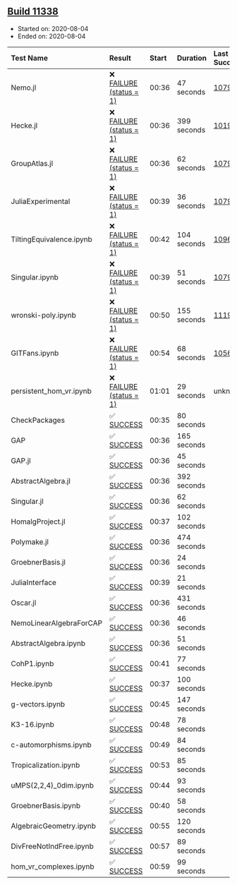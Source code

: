 ## [Build 11338](https://oscarci.mathematik.uni-kl.de/job/oscar/11338/)

* Started on: 2020-08-04
* Ended on: 2020-08-04

| Test Name    | Result | Start | Duration | Last Success | First Failure |
|:-------------|:-------|:------|:---------|:-------------|:--------------|
| Nemo.jl | ❌ [FAILURE (status = 1)](https://oscarci.mathematik.uni-kl.de/job/oscar/11338/artifact/logs/build-11338/Nemo.jl.log) | 00:36 | 47 seconds | [10790](https://oscarci.mathematik.uni-kl.de/job/oscar/10790/) | [10791](https://oscarci.mathematik.uni-kl.de/job/oscar/10791/) |
| Hecke.jl | ❌ [FAILURE (status = 1)](https://oscarci.mathematik.uni-kl.de/job/oscar/11338/artifact/logs/build-11338/Hecke.jl.log) | 00:36 | 399 seconds | [10197](https://oscarci.mathematik.uni-kl.de/job/oscar/10197/) | [10198](https://oscarci.mathematik.uni-kl.de/job/oscar/10198/) |
| GroupAtlas.jl | ❌ [FAILURE (status = 1)](https://oscarci.mathematik.uni-kl.de/job/oscar/11338/artifact/logs/build-11338/GroupAtlas.jl.log) | 00:36 | 62 seconds | [10790](https://oscarci.mathematik.uni-kl.de/job/oscar/10790/) | [10791](https://oscarci.mathematik.uni-kl.de/job/oscar/10791/) |
| JuliaExperimental | ❌ [FAILURE (status = 1)](https://oscarci.mathematik.uni-kl.de/job/oscar/11338/artifact/logs/build-11338/JuliaExperimental.log) | 00:39 | 36 seconds | [10790](https://oscarci.mathematik.uni-kl.de/job/oscar/10790/) | [10791](https://oscarci.mathematik.uni-kl.de/job/oscar/10791/) |
| TiltingEquivalence.ipynb | ❌ [FAILURE (status = 1)](https://oscarci.mathematik.uni-kl.de/job/oscar/11338/artifact/logs/build-11338/TiltingEquivalence.ipynb.log) | 00:42 | 104 seconds | [10962](https://oscarci.mathematik.uni-kl.de/job/oscar/10962/) | [10963](https://oscarci.mathematik.uni-kl.de/job/oscar/10963/) |
| Singular.ipynb | ❌ [FAILURE (status = 1)](https://oscarci.mathematik.uni-kl.de/job/oscar/11338/artifact/logs/build-11338/Singular.ipynb.log) | 00:39 | 51 seconds | [10790](https://oscarci.mathematik.uni-kl.de/job/oscar/10790/) | [10791](https://oscarci.mathematik.uni-kl.de/job/oscar/10791/) |
| wronski-poly.ipynb | ❌ [FAILURE (status = 1)](https://oscarci.mathematik.uni-kl.de/job/oscar/11338/artifact/logs/build-11338/wronski-poly.ipynb.log) | 00:50 | 155 seconds | [11192](https://oscarci.mathematik.uni-kl.de/job/oscar/11192/) | [11193](https://oscarci.mathematik.uni-kl.de/job/oscar/11193/) |
| GITFans.ipynb | ❌ [FAILURE (status = 1)](https://oscarci.mathematik.uni-kl.de/job/oscar/11338/artifact/logs/build-11338/GITFans.ipynb.log) | 00:54 | 68 seconds | [10566](https://oscarci.mathematik.uni-kl.de/job/oscar/10566/) | [10567](https://oscarci.mathematik.uni-kl.de/job/oscar/10567/) |
| persistent_hom_vr.ipynb | ❌ [FAILURE (status = 1)](https://oscarci.mathematik.uni-kl.de/job/oscar/11338/artifact/logs/build-11338/persistent_hom_vr.ipynb.log) | 01:01 | 29 seconds | unknown | unknown |
| CheckPackages | ✅ [SUCCESS](https://oscarci.mathematik.uni-kl.de/job/oscar/11338/artifact/logs/build-11338/CheckPackages.log) | 00:35 | 80 seconds |  |  |
| GAP | ✅ [SUCCESS](https://oscarci.mathematik.uni-kl.de/job/oscar/11338/artifact/logs/build-11338/GAP.log) | 00:36 | 165 seconds |  |  |
| GAP.jl | ✅ [SUCCESS](https://oscarci.mathematik.uni-kl.de/job/oscar/11338/artifact/logs/build-11338/GAP.jl.log) | 00:36 | 45 seconds |  |  |
| AbstractAlgebra.jl | ✅ [SUCCESS](https://oscarci.mathematik.uni-kl.de/job/oscar/11338/artifact/logs/build-11338/AbstractAlgebra.jl.log) | 00:36 | 392 seconds |  |  |
| Singular.jl | ✅ [SUCCESS](https://oscarci.mathematik.uni-kl.de/job/oscar/11338/artifact/logs/build-11338/Singular.jl.log) | 00:36 | 62 seconds |  |  |
| HomalgProject.jl | ✅ [SUCCESS](https://oscarci.mathematik.uni-kl.de/job/oscar/11338/artifact/logs/build-11338/HomalgProject.jl.log) | 00:37 | 102 seconds |  |  |
| Polymake.jl | ✅ [SUCCESS](https://oscarci.mathematik.uni-kl.de/job/oscar/11338/artifact/logs/build-11338/Polymake.jl.log) | 00:36 | 474 seconds |  |  |
| GroebnerBasis.jl | ✅ [SUCCESS](https://oscarci.mathematik.uni-kl.de/job/oscar/11338/artifact/logs/build-11338/GroebnerBasis.jl.log) | 00:36 | 24 seconds |  |  |
| JuliaInterface | ✅ [SUCCESS](https://oscarci.mathematik.uni-kl.de/job/oscar/11338/artifact/logs/build-11338/JuliaInterface.log) | 00:39 | 21 seconds |  |  |
| Oscar.jl | ✅ [SUCCESS](https://oscarci.mathematik.uni-kl.de/job/oscar/11338/artifact/logs/build-11338/Oscar.jl.log) | 00:36 | 431 seconds |  |  |
| NemoLinearAlgebraForCAP | ✅ [SUCCESS](https://oscarci.mathematik.uni-kl.de/job/oscar/11338/artifact/logs/build-11338/NemoLinearAlgebraForCAP.log) | 00:36 | 46 seconds |  |  |
| AbstractAlgebra.ipynb | ✅ [SUCCESS](https://oscarci.mathematik.uni-kl.de/job/oscar/11338/artifact/logs/build-11338/AbstractAlgebra.ipynb.log) | 00:36 | 51 seconds |  |  |
| CohP1.ipynb | ✅ [SUCCESS](https://oscarci.mathematik.uni-kl.de/job/oscar/11338/artifact/logs/build-11338/CohP1.ipynb.log) | 00:41 | 77 seconds |  |  |
| Hecke.ipynb | ✅ [SUCCESS](https://oscarci.mathematik.uni-kl.de/job/oscar/11338/artifact/logs/build-11338/Hecke.ipynb.log) | 00:37 | 100 seconds |  |  |
| g-vectors.ipynb | ✅ [SUCCESS](https://oscarci.mathematik.uni-kl.de/job/oscar/11338/artifact/logs/build-11338/g-vectors.ipynb.log) | 00:45 | 147 seconds |  |  |
| K3-16.ipynb | ✅ [SUCCESS](https://oscarci.mathematik.uni-kl.de/job/oscar/11338/artifact/logs/build-11338/K3-16.ipynb.log) | 00:48 | 78 seconds |  |  |
| c-automorphisms.ipynb | ✅ [SUCCESS](https://oscarci.mathematik.uni-kl.de/job/oscar/11338/artifact/logs/build-11338/c-automorphisms.ipynb.log) | 00:49 | 84 seconds |  |  |
| Tropicalization.ipynb | ✅ [SUCCESS](https://oscarci.mathematik.uni-kl.de/job/oscar/11338/artifact/logs/build-11338/Tropicalization.ipynb.log) | 00:53 | 85 seconds |  |  |
| uMPS(2,2,4)_0dim.ipynb | ✅ [SUCCESS](https://oscarci.mathematik.uni-kl.de/job/oscar/11338/artifact/logs/build-11338/uMPS-2-2-4-_0dim.ipynb.log) | 00:44 | 93 seconds |  |  |
| GroebnerBasis.ipynb | ✅ [SUCCESS](https://oscarci.mathematik.uni-kl.de/job/oscar/11338/artifact/logs/build-11338/GroebnerBasis.ipynb.log) | 00:40 | 58 seconds |  |  |
| AlgebraicGeometry.ipynb | ✅ [SUCCESS](https://oscarci.mathematik.uni-kl.de/job/oscar/11338/artifact/logs/build-11338/AlgebraicGeometry.ipynb.log) | 00:55 | 120 seconds |  |  |
| DivFreeNotIndFree.ipynb | ✅ [SUCCESS](https://oscarci.mathematik.uni-kl.de/job/oscar/11338/artifact/logs/build-11338/DivFreeNotIndFree.ipynb.log) | 00:57 | 89 seconds |  |  |
| hom_vr_complexes.ipynb | ✅ [SUCCESS](https://oscarci.mathematik.uni-kl.de/job/oscar/11338/artifact/logs/build-11338/hom_vr_complexes.ipynb.log) | 00:59 | 99 seconds |  |  |
